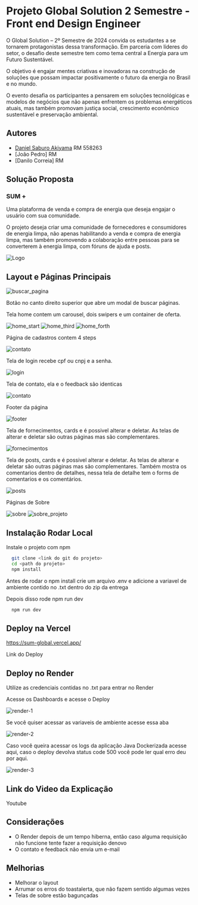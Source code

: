 
# Projeto Global Solution 2 Semestre - Front end Design Engineer

O Global Solution – 2º Semestre de 2024 convida os
estudantes a se tornarem protagonistas dessa
transformação. Em parceria com líderes do setor, o
desafio deste semestre tem como tema central a Energia
para um Futuro Sustentável.

O objetivo é engajar mentes criativas e inovadoras na construção de soluções que possam
impactar positivamente o futuro da energia no Brasil e no mundo.

O evento desafia os participantes a pensarem em
soluções tecnológicas e modelos de negócios que
não apenas enfrentem os problemas energéticos
atuais, mas também promovam justiça social,
crescimento econômico sustentável e
preservação ambiental.


## Autores

- [Daniel Saburo Akiyama](https://www.github.com/danielthx23) RM 558263
- [João Pedro] RM
- [Danilo Correia] RM


## Solução Proposta

### SUM +


Uma plataforma de venda e compra de energia que deseja engajar o usuário com sua comunidade.

O projeto deseja criar uma comunidade de fornecedores e consumidores de energia limpa, não apenas habilitando a venda e compra de energia limpa, mas também promovendo a colaboração entre pessoas para se converterem à energia limpa, com fóruns de ajuda e posts.


![Logo](./public/logos/sum_logo.svg)


## Layout e Páginas Principais

![buscar_pagina](./public/sum_layout/buscar_pagina.png)

Botão no canto direito superior que abre um modal de buscar páginas.

Tela home contem um carousel, dois swipers e um container de oferta.

![home_start](./public/sum_layout/home_start.png)
![home_third](./public/sum_layout/home_third.png)
![home_forth](./public/sum_layout/home_forth.png)

Página de cadastros contem 4 steps

![contato](./public/sum_layout/cadastro.png)

Tela de login recebe cpf ou cnpj e a senha.

![login](./public/sum_layout/login.png)

Tela de contato, ela e o feedback são identicas

![contato](./public/sum_layout/contato.png)

Footer da página

![footer](./public/sum_layout/footer.png)

Tela de fornecimentos, cards e é possivel alterar e deletar. As telas de alterar e deletar são outras páginas mas são complementares.

![fornecimentos](./public/sum_layout/fornecimentos.png)

Tela de posts, cards e é possivel alterar e deletar. As telas de alterar e deletar são outras páginas mas são complementares.
Também mostra os comentarios dentro de detalhes, nessa tela de detalhe tem o forms de comentarios e os comentários.

![posts](./public/sum_layout/posts.png)

Páginas de Sobre

![sobre](./public/sum_layout/sobre.png)
![sobre_projeto](./public/sum_layout/sobre_projeto.png)


## Instalação Rodar Local

Instale o projeto com npm

```bash
  git clone <link do git do projeto>
  cd <path do projeto>
  npm install
```
Antes de rodar o npm install crie um arquivo .env e adicione a variavel de ambiente contido no .txt dentro do zip da entrega

Depois disso rode npm run dev

```bash
  npm run dev
```

## Deploy na Vercel

https://sum-global.vercel.app/

Link do Deploy

## Deploy no Render

Utilize as credenciais contidas no .txt para entrar no Render

Acesse os Dashboards e acesse o Deploy

![render-1](./public/sum_layout/render-1.png)

Se você quiser acessar as variaveis de ambiente acesse essa aba

![render-2](./public/sum_layout/render-2.png)

Caso você queira acessar os logs da aplicação Java Dockerizada acesse aqui, caso o deploy devolva status code 500 você pode ler qual erro deu por aqui.

![render-3](./public/sum_layout/render-3.png)

## Link do Video da Explicação

Youtube


## Considerações
- O Render depois de um tempo hiberna, então caso alguma requisição não funcione tente fazer a requisição denovo
- O contato e feedback não envia um e-mail

## Melhorias
- Melhorar o layout
- Arrumar os erros do toastalerta, que não fazem sentido algumas vezes
- Telas de sobre estão bagunçadas
